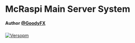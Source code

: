 # McRaspi Main Server System
#### Author [@GoodyFX](https://www.github.com/GoodyTaube)
###



[![Versopm](https://img.shields.io/badge/Version%20-1.0.2-56D401)]()

